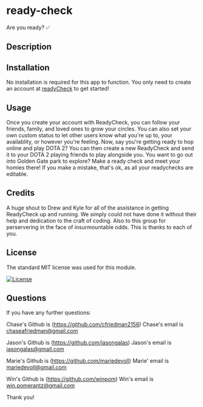 # ready-check
Are you ready? ✅

## Description



## Installation

No installation is required for this app to function. You only need to create an account at [readyCheck](https://ready-check.onrender.com) to get started!

## Usage

Once you create your account with ReadyCheck, you can follow your friends, family, and loved ones to grow your circles. You can also set your own custom status to let other users know what you're up to, your availablity, or however you're feeling. Now, say you're getting ready to hop online and play DOTA 2? You can then create a new ReadyCheck and send it to your DOTA 2 playing friends to play alongside you. You want to go out into Golden Gate park to explore? Make a ready check and meet your homies there! If you make a mistake, that's ok, as all your readychecks are editable.

## Credits

A huge shout to Drew and Kyle for all of the assistance in getting ReadyCheck up and running. We simply could not have done it without their help and dedication to the craft of coding. Also to this group for perservering in the face of insurmountable odds. This is thanks to each of you.

## License

The standard MIT license was used for this module.

[![License](https://img.shields.io/badge/license-MIT-blue.svg)](https://choosealicense.com/licenses/mit/) 

## Questions

If you have any further questions:

Chase's Github is (https://github.com/cfriedman2156)
Chase's email is chaseafriedman@gmail.com

Jason's Github is (https://github.com/jasongalas) 
Jason's email is jasongalas@gmail.com

Marie's Github is (https://github.com/mariedevoll)
Marie' email is mariedevoll@gmail.com

Win's Github is (https://github.com/winpom)
Win's email is win.pomerantz@gmail.com

Thank you!